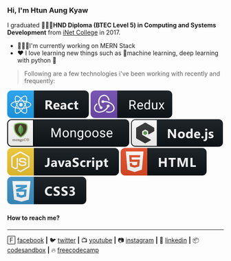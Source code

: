 ### Hi, I'm Htun Aung Kyaw

I graduated 👨🏿‍🎓**HND Diploma (BTEC Level 5) in Computing and Systems Development** from [iNet College](http://www.inetmyanmar.com) in 2017.

- 🧑🏿‍💻I'm currently working on MERN Stack
- ♥️ I love learning new things such as 🤖machine learning, deep learning with python 🐍

> Following are a few technologies i've been working with recently and frequently:

<div>
<img src="./assets/react.svg" alt="example badge" style="vertical-align:top margin:6px 4px">
<img src="./assets/redux.svg" alt="example badge" style="vertical-align:top margin:6px 4px">
<img src="./assets/mongoose.svg" alt="example badge" style="vertical-align:top margin:6px 4px">
<img src="./assets/nodejs.svg" alt="example badge" style="vertical-align:top margin:6px 4px">
<img src="./assets/js.svg" alt="example badge" style="vertical-align:top margin:6px 4px">
<img src="./assets/html.svg" alt="example badge" style="vertical-align:top margin:6px 4px">
<img src="./assets/css.svg" alt="example badge" style="vertical-align:top margin:6px 4px">
</div>

#### How to reach me?

<hr/>

🄵 [facebook](https://www.facebook.com/htunagkyaw.hak) **|**
🐦 [twitter](http://twitter.com/htun_aung_kyaw) **|**
📺 [youtube](https://www.youtube.com/channel/UCrPfrxmuZAh3ok7DKqy488g?view_as=subscriber) **|**
📷 [instagram](https://www.instagram.com/htunaungkyaw.hak/) **|**
👔 [linkedin](https://www.linkedin.com/in/htun-aung-kyaw-3b6b6815a) **|**
📦 [codesandbox](https://codesandbox.io/u/HtunAungKyaw) **|**
🔥 [freecodecamp](https://www.freecodecamp.org/fcc0d6b7701-43b3-423b-b740-7f6f2348e6a9)
